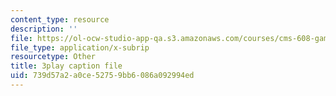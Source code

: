 ```yaml
---
content_type: resource
description: ''
file: https://ol-ocw-studio-app-qa.s3.amazonaws.com/courses/cms-608-game-design-spring-2014/739d57a2a0ce52759bb6086a092994ed_1506701.vtt
file_type: application/x-subrip
resourcetype: Other
title: 3play caption file
uid: 739d57a2-a0ce-5275-9bb6-086a092994ed
---
```

